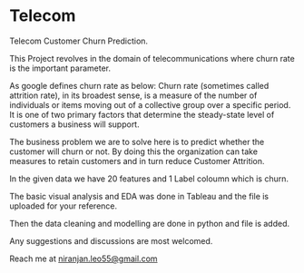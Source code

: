 # Telecom
Telecom Customer Churn Prediction. 

This Project revolves in the domain of telecommunications where churn rate is the important parameter. 

As google defines churn rate as below: 
Churn rate (sometimes called attrition rate), in its broadest sense, is a measure of the number of individuals or items moving out of a collective group over a specific period. 
It is one of two primary factors that determine the steady-state level of customers a business will support.

The business problem we are to solve here is to predict whether the customer will churn or not. 
By doing this the organization can take measures to retain customers and in turn reduce Customer Attrition.

In the given data we have 20 features and 1 Label coloumn which is churn. 

The basic visual analysis and EDA was done in Tableau and the file is uploaded for your reference. 

Then the data cleaning and modelling are done in python and file is added. 

Any suggestions and discussions are most welcomed.


Reach me at niranjan.leo55@gmail.com
